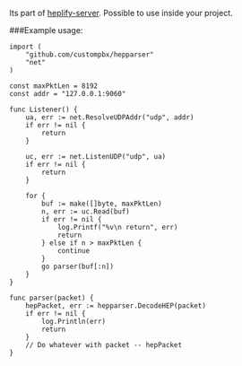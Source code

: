 Its part of [heplify-server](https://github.com/sipcapture/heplify-server). Possible to use inside your project.

###Example usage:

    import (
        "github.com/custompbx/hepparser"
        "net"
    )  

    const maxPktLen = 8192
    const addr = "127.0.0.1:9060"

    func Listener() {
        ua, err := net.ResolveUDPAddr("udp", addr)
        if err != nil {
            return
        }
    
        uc, err := net.ListenUDP("udp", ua)
        if err != nil {
            return
        }
    
        for {
            buf := make([]byte, maxPktLen)
            n, err := uc.Read(buf)
            if err != nil {
                log.Printf("%v\n return", err)
                return
            } else if n > maxPktLen {
                continue
            }
            go parser(buf[:n])
        }
    }
    
    func parser(packet) {
        hepPacket, err := hepparser.DecodeHEP(packet)
        if err != nil {
            log.Println(err)
            return
        }
        // Do whatever with packet -- hepPacket
    }
	